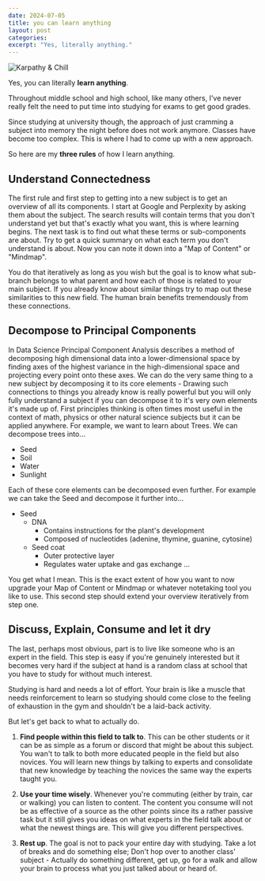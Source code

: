 ```yaml
---
date: 2024-07-05
title: you can learn anything
layout: post
categories: 
excerpt: "Yes, literally anything."
---
```


![Karpathy & Chill](/images/posts/setup.jpg)

Yes, you can literally **learn anything**.

Throughout middle school and high school, like many others, I've never really felt the need to put time into
studying for exams to get good grades.

Since studying at university though, the approach of just cramming a subject into memory the night before 
does not work anymore. Classes have become too complex. This is where I had to come up with a new approach.

So here are my **three rules** of how I learn anything.

## Understand Connectedness
The first rule and first step to getting into a new subject is to get an overview of all its components.
I start at Google and Perplexity by asking them about the subject. The search results will contain terms that 
you don't understand yet but that's exactly what you want, this is where learning begins. The next task is 
to find out what these terms or sub-components are about. Try to get a quick summary on what each term you 
don't understand is about. Now you can note it down into a "Map of Content" or "Mindmap".

You do that iteratively as long as you wish but the goal is to know what sub-branch belongs to what parent and
how each of those is related to your main subject. If you already know about similar things try to map out
these similarities to this new field. The human brain benefits tremendously from these connections.

## Decompose to Principal Components
In Data Science Principal Component Analysis describes a method of decomposing high dimensional data into a 
lower-dimensional space by finding axes of the highest variance in the high-dimensional space and projecting
every point onto these axes. We can do the very same thing to a new subject by decomposing it to its 
core elements - Drawing such connections to things you already know is really powerful but you will only fully 
understand a subject if you can decompose it to it's very own elements it's made up of. First principles 
thinking is often times most useful in the context of math, physics or other natural science subjects but it 
can be applied anywhere. For example, we want to learn about Trees. We can decompose trees into...
- Seed
- Soil
- Water
- Sunlight

Each of these core elements can be decomposed even further. For example we can take the Seed and decompose it 
further into...
- Seed
    - DNA
        - Contains instructions for the plant's development
        - Composed of nucleotides (adenine, thymine, guanine, cytosine)
    - Seed coat
        - Outer protective layer
        - Regulates water uptake and gas exchange
    ...

You get what I mean. This is the exact extent of how you want to now upgrade your Map of Content or Mindmap or 
whatever notetaking tool you like to use. This second step should extend your overview iteratively from step one.

## Discuss, Explain, Consume and let it dry
The last, perhaps most obvious, part is to live like someone who is an expert in the field. This step is easy if
you're genuinely interested but it becomes very hard if the subject at hand is a random class at school that
you have to study for without much interest.

Studying is hard and needs a lot of effort. Your brain is like a muscle that needs reinforcement to learn so 
studying should come close to the feeling of exhaustion in the gym and shouldn't be a laid-back activity.

But let's get back to what to actually do. 

1. **Find people within this field to talk to**. This can be other students or it can be as simple as a forum or 
discord that might be about this subject. You wan't to talk to both more educated people in the field but also
novices. You will learn new things by talking to experts and consolidate that new knowledge by teaching the 
novices the same way the experts taught you.

1. **Use your time wisely**. Whenever you're commuting (either by train, car or walking) you can listen to content.
The content you consume will not be as effective of a source as the other points since its a rather passive task
but it still gives you ideas on what experts in the field talk about or what the newest things are. 
This will give you different perspectives.

1. **Rest up**. The goal is not to pack your entire day with studying. Take a lot of breaks and do something else;
Don't hop over to another class' subject - Actually do something different, get up, go for a walk and allow your
brain to process what you just talked about or heard of.